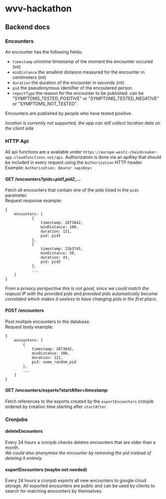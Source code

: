 # wvv-hackathon

## Backend docs

### Encounters

An encounter has the following fields:
* `timestamp` unixtime timestamp of the moment the encounter occured (int)
* `minDistance` the smallest distance measured for the encounter in centimeters (int)
* `duration` the duration of the encounter in seconds (int)
* `pid` the pseudonymous identifier of the encoutered person
* `reportType` the reason for the encounter to be published. can be "SYMPTOMS_TESTED_POSITIVE" or "SYMPTOMS_TESTED_NEGATIVE" or "SYMPTOMS_NOT_TESTED".

Encounters are published by people who have tested positive.

*location is currently not supported, the app can still collect location data on the client side*

### HTTP Api

All api functions are a available under `https://europe-west1-chainbreaker-app.cloudfunctions.net/api`.
Authorization is done via an apiKey that should be included in every request using the `Authorization` HTTP header.  
Example: `Authorization: Bearer <apiKey>`

#### GET /encounters?pids=*pid1*,*pid2*,...
Fetch all encounters that contain one of the pids listed in the `pids` parameter.  
Request response example:
```
{
	encounters: [
			{
				timestamp: 2873642,
				minDistance: 100,
				duration: 121,
				pid: pid1
			},
			{
				timestamp: 2263745,
				minDistance: 50,
				duration: 43,
				pid: pid2
			},
			...
	]
}
```

*From a privacy perspective this is not good, since we could match the reqeust IP with the provided pids and provided pids automatically become correlated which makes it useless to have changing pids in the first place.*

#### POST /encounters
Post multiple encounters to the database.  
Request body example:
```
{
	encounters: [
		{
			timestamp: 2873642,
			minDistance: 100,
			duration: 121,
			pid: some_random_pid
		},
		...
	]
}
```

#### GET /encounters/exports?startAfter=*timestamp*
Fetch references to the exports created by the `exportEncounters` cronjob ordered by creation time starting after `startAfter`.

### Cronjobs

#### deleteEncounters
Every 24 hours a cronjob checks deletes encounters that are older than a month.  
*We could also anonymise the encounter by removing the pid instead of deleting it entirely.*

#### exportEncounters (maybe not needed)
Every 24 hours a cronjob exports all new encounters to google cloud storage. All exported encounters are public and can be used by clients to search for matching encounters by themselves.